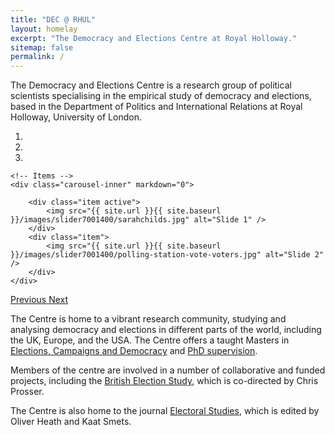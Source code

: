 ```yaml
---
title: "DEC @ RHUL"
layout: homelay
excerpt: "The Democracy and Elections Centre at Royal Holloway."
sitemap: false
permalink: /
---
```


The Democracy and Elections Centre is a research group of political scientists specialising in the empirical study of democracy and elections, based in the Department of Politics and International Relations at Royal Holloway, University of London.

<div markdown="0" id="carousel" class="carousel slide" data-ride="carousel" data-interval="5000" data-pause="hover" >
    <!-- Menu -->
    <ol class="carousel-indicators">
        <li data-target="#carousel" data-slide-to="0" class="active"></li>
        <li data-target="#carousel" data-slide-to="1"></li>
        <li data-target="#carousel" data-slide-to="2"></li>
    </ol>

    <!-- Items -->
    <div class="carousel-inner" markdown="0">

        <div class="item active">
            <img src="{{ site.url }}{{ site.baseurl }}/images/slider7001400/sarahchilds.jpg" alt="Slide 1" />
        </div>
        <div class="item">
            <img src="{{ site.url }}{{ site.baseurl }}/images/slider7001400/polling-station-vote-voters.jpg" alt="Slide 2" />
        </div>
    </div>
  <a class="left carousel-control" href="#carousel" role="button" data-slide="prev">
    <span class="glyphicon glyphicon-chevron-left" aria-hidden="true"></span>
    <span class="sr-only">Previous</span>
  </a>
  <a class="right carousel-control" href="#carousel" role="button" data-slide="next">
    <span class="glyphicon glyphicon-chevron-right" aria-hidden="true"></span>
    <span class="sr-only">Next</span>
  </a>
</div>


The Centre is home to a vibrant research community, studying and analysing democracy and elections in different parts of the world, including the UK, Europe, and the USA. The Centre offers a taught Masters in [Elections, Campaigns and Democracy](https://www.royalholloway.ac.uk/studying-here/postgraduate/politics-and-international-relations/elections-campaigns-and-democracy/) and [PhD supervision](https://www.royalholloway.ac.uk/studying-here/applying/research-degrees/how-to-apply/).

Members of the centre are involved in a number of collaborative and funded projects, including the [British Election Study](https://www.britishelectionstudy.com/), which is co-directed by Chris Prosser.

The Centre is also home to the journal [Electoral Studies](https://www.journals.elsevier.com/electoral-studies), which is edited by Oliver Heath and Kaat Smets.
